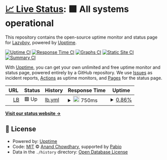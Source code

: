 # [📈 Live Status](https://demo.upptime.js.org): <!--live status--> **🟩 All systems operational**

This repository contains the open-source uptime monitor and status page for [Lazy*boy*](lazy-boy-acmer.cn), powered by [Upptime](https://github.com/upptime/upptime).

[![Uptime CI](https://github.com/santisify/uptime/workflows/Uptime%20CI/badge.svg)](https://github.com/santisify/uptime/actions?query=workflow%3A%22Uptime+CI%22)
[![Response Time CI](https://github.com/santisify/uptime/workflows/Response%20Time%20CI/badge.svg)](https://github.com/santisify/uptime/actions?query=workflow%3A%22Response+Time+CI%22)
[![Graphs CI](https://github.com/santisify/uptime/workflows/Graphs%20CI/badge.svg)](https://github.com/santisify/uptime/actions?query=workflow%3A%22Graphs+CI%22)
[![Static Site CI](https://github.com/santisify/uptime/workflows/Static%20Site%20CI/badge.svg)](https://github.com/santisify/uptime/actions?query=workflow%3A%22Static+Site+CI%22)
[![Summary CI](https://github.com/santisify/uptime/workflows/Summary%20CI/badge.svg)](https://github.com/santisify/uptime/actions?query=workflow%3A%22Summary+CI%22)

With [Upptime](https://upptime.js.org), you can get your own unlimited and free uptime monitor and status page, powered entirely by a GitHub repository. We use [Issues](https://github.com/santisify/uptime/issues) as incident reports, [Actions](https://github.com/santisify/uptime/actions) as uptime monitors, and [Pages](https://demo.upptime.js.org) for the status page.

<!--start: status pages-->
<!-- This summary is generated by Upptime (https://github.com/upptime/upptime) -->
<!-- Do not edit this manually, your changes will be overwritten -->
<!-- prettier-ignore -->
| URL | Status | History | Response Time | Uptime |
| --- | ------ | ------- | ------------- | ------ |
| <img alt="" src="https://icons.duckduckgo.com/ip3/anzhiyublog.lazy-boy-acmer.cn.ico" height="13"> [LB](https://anzhiyublog.lazy-boy-acmer.cn/) | 🟩 Up | [lb.yml](https://github.com/santisify/uptime/commits/HEAD/history/lb.yml) | <details><summary><img alt="Response time graph" src="./graphs/lb/response-time-week.png" height="20"> 750ms</summary><br><a href="https://santisify.github.io/uptime/history/lb"><img alt="Response time 750" src="https://img.shields.io/endpoint?url=https%3A%2F%2Fraw.githubusercontent.com%2Fsantisify%2Fuptime%2FHEAD%2Fapi%2Flb%2Fresponse-time.json"></a><br><a href="https://santisify.github.io/uptime/history/lb"><img alt="24-hour response time 750" src="https://img.shields.io/endpoint?url=https%3A%2F%2Fraw.githubusercontent.com%2Fsantisify%2Fuptime%2FHEAD%2Fapi%2Flb%2Fresponse-time-day.json"></a><br><a href="https://santisify.github.io/uptime/history/lb"><img alt="7-day response time 750" src="https://img.shields.io/endpoint?url=https%3A%2F%2Fraw.githubusercontent.com%2Fsantisify%2Fuptime%2FHEAD%2Fapi%2Flb%2Fresponse-time-week.json"></a><br><a href="https://santisify.github.io/uptime/history/lb"><img alt="30-day response time 750" src="https://img.shields.io/endpoint?url=https%3A%2F%2Fraw.githubusercontent.com%2Fsantisify%2Fuptime%2FHEAD%2Fapi%2Flb%2Fresponse-time-month.json"></a><br><a href="https://santisify.github.io/uptime/history/lb"><img alt="1-year response time 750" src="https://img.shields.io/endpoint?url=https%3A%2F%2Fraw.githubusercontent.com%2Fsantisify%2Fuptime%2FHEAD%2Fapi%2Flb%2Fresponse-time-year.json"></a></details> | <details><summary><a href="https://santisify.github.io/uptime/history/lb">0.86%</a></summary><a href="https://santisify.github.io/uptime/history/lb"><img alt="All-time uptime 0.86%" src="https://img.shields.io/endpoint?url=https%3A%2F%2Fraw.githubusercontent.com%2Fsantisify%2Fuptime%2FHEAD%2Fapi%2Flb%2Fuptime.json"></a><br><a href="https://santisify.github.io/uptime/history/lb"><img alt="24-hour uptime 0.86%" src="https://img.shields.io/endpoint?url=https%3A%2F%2Fraw.githubusercontent.com%2Fsantisify%2Fuptime%2FHEAD%2Fapi%2Flb%2Fuptime-day.json"></a><br><a href="https://santisify.github.io/uptime/history/lb"><img alt="7-day uptime 0.86%" src="https://img.shields.io/endpoint?url=https%3A%2F%2Fraw.githubusercontent.com%2Fsantisify%2Fuptime%2FHEAD%2Fapi%2Flb%2Fuptime-week.json"></a><br><a href="https://santisify.github.io/uptime/history/lb"><img alt="30-day uptime 0.86%" src="https://img.shields.io/endpoint?url=https%3A%2F%2Fraw.githubusercontent.com%2Fsantisify%2Fuptime%2FHEAD%2Fapi%2Flb%2Fuptime-month.json"></a><br><a href="https://santisify.github.io/uptime/history/lb"><img alt="1-year uptime 0.86%" src="https://img.shields.io/endpoint?url=https%3A%2F%2Fraw.githubusercontent.com%2Fsantisify%2Fuptime%2FHEAD%2Fapi%2Flb%2Fuptime-year.json"></a></details>

<!--end: status pages-->

[**Visit our status website →**](https://demo.upptime.js.org)

## 📄 License

- Powered by: [Upptime](https://github.com/upptime/upptime)
- Code: [MIT](./LICENSE) © [Anand Chowdhary](https://anandchowdhary.com), supported by [Pabio](https://pabio.com)
- Data in the `./history` directory: [Open Database License](https://opendatacommons.org/licenses/odbl/1-0/)
